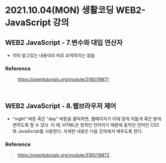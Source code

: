 # 2021.10.04(MON) 생활코딩 WEB2-JavaScript 강의

## WEB2 JavaScript - 7.변수와 대입 연산자

- 이미 알고있는 내용이라 따로 요약하지는 않음

### Reference
> https://opentutorials.org/module/3180/18871

<br>

## WEB2 JavaScript - 8.웹브라우저 제어

- "night" 버튼 혹은 "day" 버튼을 클릭하면, 웹페이지가 이에 맞게 어둡게 혹은 밝게 변하도록 할 수 있다. 이 때, HTML은 정적인 언어이기 때문에 동적인 언어인 CSS와 JavaScript를 사용한다. 자세한 내용은 다음 강의에서 배우도록 한다.

### Reference
> https://opentutorials.org/module/3180/18872

<br>

## 